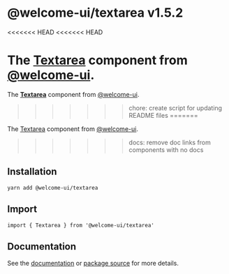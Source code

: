 # @welcome-ui/textarea v1.5.2
<<<<<<< HEAD
<<<<<<< HEAD

The [Textarea](http://welcome-ui.com/fields/textarea) component from [@welcome-ui](http://welcome-ui.com).
=======
  
The **[Textarea](http://welcome-ui.com/fields/textarea)** component from [@welcome-ui](http://welcome-ui.com).
>>>>>>> chore: create script for updating README files
=======

The [Textarea](http://welcome-ui.com/fields/textarea) component from [@welcome-ui](http://welcome-ui.com).
>>>>>>> docs: remove doc links from components with no docs

## Installation

    yarn add @welcome-ui/textarea

## Import

    import { Textarea } from '@welcome-ui/textarea'

## Documentation

See the [documentation](http://welcome-ui.com/fields/textarea) or [package source](https://github.com/WTTJ/welcome-ui/tree/v1.5.2/packages/Textarea) for more details.
